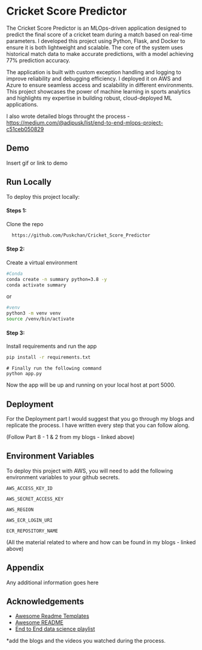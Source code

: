 
# Cricket Score Predictor

The Cricket Score Predictor is an MLOps-driven application designed to predict the final score of a cricket team during a match based on real-time parameters. I developed this project using Python, Flask, and Docker to ensure it is both lightweight and scalable. The core of the system uses historical match data to make accurate predictions, with a model achieving 77% prediction accuracy.

The application is built with custom exception handling and logging to improve reliability and debugging efficiency. I deployed it on AWS and Azure to ensure seamless access and scalability in different environments. This project showcases the power of machine learning in sports analytics and highlights my expertise in building robust, cloud-deployed ML applications.

I also wrote detailed blogs throught the process - https://medium.com/@adipusk/list/end-to-end-mlops-project-c51ceb050829
## Demo

Insert gif or link to demo


## Run Locally

To deploy this project locally:

#### Steps 1: 
Clone the repo

```bash
  https://github.com/Puskchan/Cricket_Score_Predictor
```

#### Step 2:
Create a virtual environment

```bash
#Conda
conda create -n summary python=3.8 -y
conda activate summary
```

or

```bash
#venv
python3 -m venv venv
source /venv/bin/activate
```

#### Step 3:
Install requirements and run the app

```bash
pip install -r requirements.txt
```

```
# Finally run the following command
python app.py
```

Now the app will be up and running on your local host at port 5000.

## Deployment

For the Deployment part I would suggest that you go through my blogs and replicate the process. I have written every step that you can follow along. 

(Follow Part 8 - 1 & 2 from my blogs - linked above)


## Environment Variables

To deploy this project with AWS, you will need to add the following environment variables to your github secrets.

`AWS_ACCESS_KEY_ID`

`AWS_SECRET_ACCESS_KEY`

`AWS_REGION` 

`AWS_ECR_LOGIN_URI` 

`ECR_REPOSITORY_NAME` 

(All the material related to where and how can be found in my blogs - linked above)


## Appendix

Any additional information goes here


## Acknowledgements

 - [Awesome Readme Templates](https://awesomeopensource.com/project/elangosundar/awesome-README-templates)
 - [Awesome README](https://github.com/matiassingers/awesome-readme)
 - [End to End data science playlist](https://www.youtube.com/playlist?list=PLZoTAELRMXVPS-dOaVbAux22vzqdgoGhG)

 *add the blogs and the videos you watched during the process.
